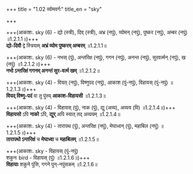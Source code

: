 +++
title = "1.02 व्योमवर्गः"
title_en = "sky"

+++

+++(आकाशः. sky (6) - द्यो (स्त्री), दिव् (स्त्री), अभ्र (नपुं), व्योमन् (नपुं), पुष्कर (नपुं), अम्बर (नपुं) ॥1.2.1.1॥)+++  
**द्यो-दिवौ** द्वे स्त्रियाम् **अभ्रं व्योम पुष्करम् अम्बरम्** ॥1.2.1.1॥  

+++(आकाशः. sky (6) - नभस् (पुं), अन्तरिक्ष (नपुं), गगन (नपुं), अनन्त (नपुं), सुरवर्त्मन् (नपुं), ख (नपुं) ॥1.2.1.2॥)+++  
**नभो ऽन्तरिक्षं गगनम् अनन्तं सुर-वर्त्म खम्** ॥1.2.1.2॥  

+++(आकाशः. sky (4) - वियत् (नपुं), विष्णुपद (नपुं), आकाश (पुं-नपुं), विहायस् (पुं-नपुं) ॥1.2.1.3॥)+++  
**वियद् विष्णु-पदं** वा तु पुंस्य् **आकाश-विहायसी** ॥1.2.1.3॥  

+++(आकाशः. sky (4) - विहायस् (पुं), नाक (पुं), द्यु (अव्य), अव्यय (वि) ॥1.2.1.4॥)+++  
**विहायसो** ऽपि **नाको** ऽपि, **द्युर्** अपि स्यात् तद् अव्ययम् ॥1.2.1.4॥  

+++(आकाशः. sky (4) - तारापथ (पुं), अन्तरिक्ष (नपुं), मेघाध्वन् (पुं), महाबिल (नपुं) ॥1.2.1.5॥)+++  
**तारापथो ऽन्तरिक्षं** च **मेघाध्वा** च **महाबिलम्** ॥1.2.1.5॥  

+++(आकाशः. sky - विहायस्  (पुं-नपुं)  
शकुनः bird - विहायस् (पुं)  ॥1.2.1.6॥)+++  
**विहायाः** शकुने पुंसि, गगने पुन्-नपुंसकम् ॥1.2.1.6॥  
